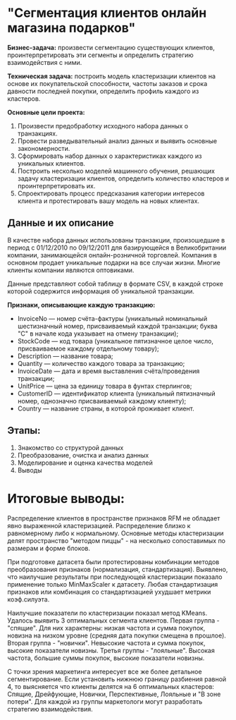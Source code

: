 # "Сегментация клиентов онлайн магазина подарков"

**Бизнес-задача:** произвести сегментацию существующих клиентов, проинтерпретировать эти сегменты и определить стратегию взаимодействия с ними.

**Техническая задача:** построить модель кластеризации клиентов на основе их покупательской способности, частоты заказов и срока давности последней покупки, определить профиль каждого из кластеров.

**Основные цели проекта:**
1. Произвести предобработку исходного набора данных о транзакциях.
2. Провести разведывательный анализ данных и выявить основные закономерности.
3. Сформировать набор данных о характеристиках каждого из уникальных клиентов.
4. Построить несколько моделей машинного обучения, решающих задачу кластеризации клиентов, определить количество кластеров и проинтерпретировать их.
5. Спроектировать процесс предсказания категории интересов клиента и протестировать вашу модель на новых клиентах.

## Данные и их описание
В качестве набора данных использованы транзакции, произошедшие в период с 01/12/2010 по 09/12/2011 для базирующейся в Великобритании компании, занимающейся онлайн-розничной торговлей. Компания в основном продает уникальные подарки на все случаи жизни. Многие клиенты компании являются оптовиками.

Данные представляют собой таблицу в формате CSV, в каждой строке которой содержится информация об уникальной транзакции.

**Признаки, описывающие каждую транзакцию:**

* InvoiceNo — номер счёта-фактуры (уникальный номинальный шестизначный номер, присваиваемый каждой транзакции; буква "C" в начале кода указывает на отмену транзакции);
* StockCode — код товара (уникальное пятизначное целое число, присваиваемое каждому отдельному товару);
* Description — название товара;
* Quantity — количество каждого товара за транзакцию;
* InvoiceDate — дата и время выставления счёта/проведения транзакции;
* UnitPrice — цена за единицу товара в фунтах стерлингов;
* CustomerID — идентификатор клиента (уникальный пятизначный номер, однозначно присваиваемый каждому клиенту);
* Country — название страны, в которой проживает клиент.

## Этапы:
  1. Знакомство со структурой данных
  2. Преобразование, очистка и анализ данных
  3. Моделирование и оценка качества моделей
  4. Выводы

# Итоговые выводы: 

Распределение клиентов в пространстве признаков RFM не обладает явно выраженной кластеризацией. Распределение близко к равномерному либо к нормальному. Основные методы кластеризации делят пространство "методом пиццы" - на несколько сопоставимых по размерам и форме блоков.

При подготовке датасета были протестированы комбинации методов преобразования признаков (нормализация, стандартизация). Выявлено, что наилучшие результаты при последующей кластеризации показало применение только MinMaxScaler к датасету. Любая стандартизация признаков или комбинация со стандартизацией ухудшает метрики коэф.силуэта.

Наилучшие показатели по кластеризации показал метод KMeans. Удалось выявить 3 оптимальных сегмента клиентов.
Первая группа - "спящие". Для них характерны: низкая частота и сумма покупок, новизна на низком уровне (средняя дата покупки смещена в прошлое).
Вторая группа - "новички". Невысокие частота и сумма покупок, высокие показатели новизны.
Третья группы - "лояльные". Высокая частота, большие суммы покупок, высокие показатели новизны.

С точки зрения маркетинга интересует все же более детальное сегментирование. Если установить нижнюю границу разбиения равной 4, то выясняется что клиенты делятся на 6 оптимальных кластеров:
Спящие, Дрейфующие, Новички, Перспективные, Лояльные и "В зоне потери". Для каждой из группы маркетологи могут разработать стратегию взаимодействия.
  
